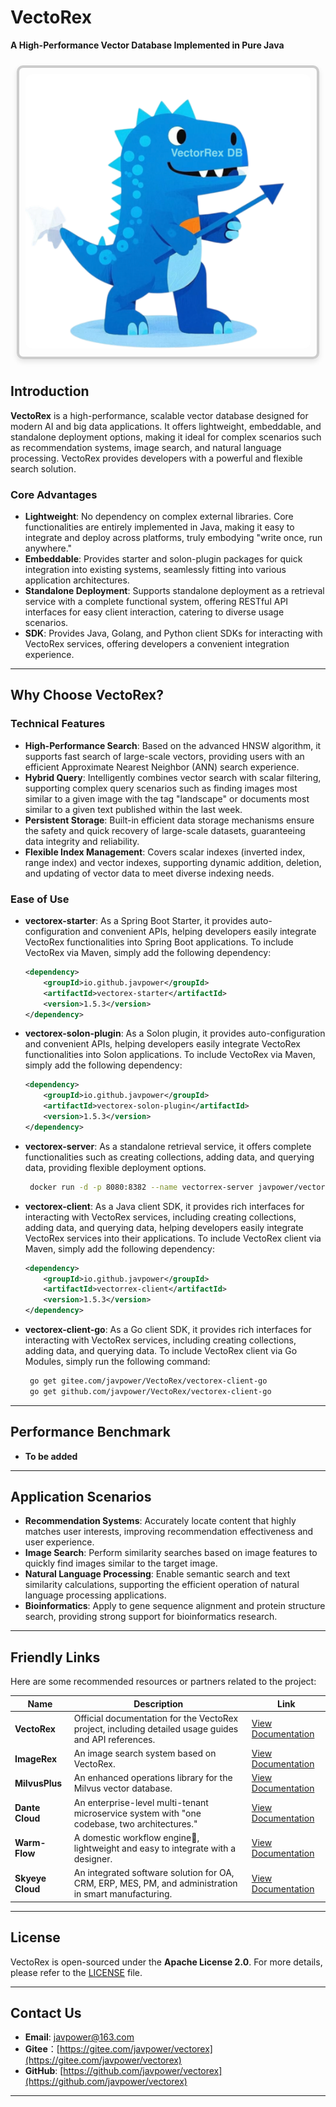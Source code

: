 # **VectoRex**

**A High-Performance Vector Database Implemented in Pure Java**

<div style="display: inline-block; border: 4px solid #ccc; border-radius: 10px; box-shadow: 0 4px 8px rgba(0, 0, 0, 0.1); margin: 10px; padding: 10px;">
  <img src="./image/logo.png" alt="VectoRex" style="border-radius: 10px;" />
</div>

## **Introduction**

**VectoRex** is a high-performance, scalable vector database designed for modern AI and big data applications. It offers lightweight, embeddable, and standalone deployment options, making it ideal for complex scenarios such as recommendation systems, image search, and natural language processing. VectoRex provides developers with a powerful and flexible search solution.

### **Core Advantages**

- **Lightweight**: No dependency on complex external libraries. Core functionalities are entirely implemented in Java, making it easy to integrate and deploy across platforms, truly embodying "write once, run anywhere."
- **Embeddable**: Provides starter and solon-plugin packages for quick integration into existing systems, seamlessly fitting into various application architectures.
- **Standalone Deployment**: Supports standalone deployment as a retrieval service with a complete functional system, offering RESTful API interfaces for easy client interaction, catering to diverse usage scenarios.
- **SDK**: Provides Java, Golang, and Python client SDKs for interacting with VectoRex services, offering developers a convenient integration experience.

---

## **Why Choose VectoRex?**

### **Technical Features**

- **High-Performance Search**: Based on the advanced HNSW algorithm, it supports fast search of large-scale vectors, providing users with an efficient Approximate Nearest Neighbor (ANN) search experience.
- **Hybrid Query**: Intelligently combines vector search with scalar filtering, supporting complex query scenarios such as finding images most similar to a given image with the tag "landscape" or documents most similar to a given text published within the last week.
- **Persistent Storage**: Built-in efficient data storage mechanisms ensure the safety and quick recovery of large-scale datasets, guaranteeing data integrity and reliability.
- **Flexible Index Management**: Covers scalar indexes (inverted index, range index) and vector indexes, supporting dynamic addition, deletion, and updating of vector data to meet diverse indexing needs.

### **Ease of Use**

- **vectorex-starter**: As a Spring Boot Starter, it provides auto-configuration and convenient APIs, helping developers easily integrate VectoRex functionalities into Spring Boot applications. To include VectoRex via Maven, simply add the following dependency:
  ```xml
  <dependency>
      <groupId>io.github.javpower</groupId>
      <artifactId>vectorex-starter</artifactId>
      <version>1.5.3</version>
  </dependency>
  ```
- **vectorex-solon-plugin**: As a Solon plugin, it provides auto-configuration and convenient APIs, helping developers easily integrate VectoRex functionalities into Solon applications. To include VectoRex via Maven, simply add the following dependency:
  ```xml
  <dependency>
      <groupId>io.github.javpower</groupId>
      <artifactId>vectorex-solon-plugin</artifactId>
      <version>1.5.3</version>
  </dependency>
  ```  
- **vectorex-server**: As a standalone retrieval service, it offers complete functionalities such as creating collections, adding data, and querying data, providing flexible deployment options.
  ```sh
   docker run -d -p 8080:8382 --name vectorrex-server javpower/vectorex-server:v1.0.0
   ```
- **vectorex-client**: As a Java client SDK, it provides rich interfaces for interacting with VectoRex services, including creating collections, adding data, and querying data, helping developers easily integrate VectoRex services into their applications. To include VectoRex client via Maven, simply add the following dependency:
  ```xml
  <dependency>
      <groupId>io.github.javpower</groupId>
      <artifactId>vectorrex-client</artifactId>
      <version>1.5.3</version>
  </dependency>
  ```
- **vectorex-client-go**: As a Go client SDK, it provides rich interfaces for interacting with VectoRex services, including creating collections, adding data, and querying data. To include VectoRex client via Go Modules, simply run the following command:
  ```bash
   go get gitee.com/javpower/VectoRex/vectorex-client-go
   go get github.com/javpower/VectoRex/vectorex-client-go
  ```
---

## **Performance Benchmark**

- **To be added**

---

## **Application Scenarios**

- **Recommendation Systems**: Accurately locate content that highly matches user interests, improving recommendation effectiveness and user experience.
- **Image Search**: Perform similarity searches based on image features to quickly find images similar to the target image.
- **Natural Language Processing**: Enable semantic search and text similarity calculations, supporting the efficient operation of natural language processing applications.
- **Bioinformatics**: Apply to gene sequence alignment and protein structure search, providing strong support for bioinformatics research.

---

## **Friendly Links**

Here are some recommended resources or partners related to the project:

| Name              | Description                                  | Link                                             |
|-----------------|-------------------------------------|------------------------------------------------|
| **VectoRex**    | Official documentation for the VectoRex project, including detailed usage guides and API references. | [View Documentation](https://vectorex-doc.m78cloud.cn/)      |
| **ImageRex**    | An image search system based on VectoRex.                  | [View Documentation](https://gitee.com/giteeClass/ImageRex/) |
| **MilvusPlus**  | An enhanced operations library for the Milvus vector database.                    | [View Documentation](https://milvus-plus.dromara.org/)       |
| **Dante Cloud** | An enterprise-level multi-tenant microservice system with "one codebase, two architectures."             | [View Documentation](https://www.herodotus.cn)               |
| **Warm-Flow**   | A domestic workflow engine🎉, lightweight and easy to integrate with a designer.          | [View Documentation](https://warm-flow.dromara.org/)         |
| **Skyeye Cloud**     | An integrated software solution for OA, CRM, ERP, MES, PM, and administration in smart manufacturing.   | [View Documentation](https://gitee.com/dromara/skyeye)       |

---

## **License**

VectoRex is open-sourced under the **Apache License 2.0**. For more details, please refer to the [LICENSE](LICENSE) file.

---

## **Contact Us**

- **Email**: javpower@163.com
- **Gitee**：[https://gitee.com/javpower/vectorex](https://gitee.com/javpower/vectorex)
- **GitHub**: [https://github.com/javpower/vectorex](https://github.com/javpower/vectorex)

---
